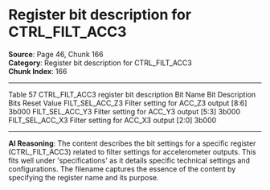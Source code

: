 # Register bit description for CTRL_FILT_ACC3

**Source**: Page 46, Chunk 166  
**Category**: Register bit description for CTRL_FILT_ACC3  
**Chunk Index**: 166

---

Table 57 CTRL_FILT_ACC3 register bit description
Bit Name Bit Description Bits Reset Value
FILT_SEL_ACC_Z3 Filter setting for ACC_Z3 output [8:6] 3b000
FILT_SEL_ACC_Y3 Filter setting for ACC_Y3 output [5:3] 3b000
FILT_SEL_ACC_X3 Filter setting for ACC_X3 output [2:0] 3b000

---

**AI Reasoning**: The content describes the bit settings for a specific register (CTRL_FILT_ACC3) related to filter settings for accelerometer outputs. This fits well under 'specifications' as it details specific technical settings and configurations. The filename captures the essence of the content by specifying the register name and its purpose.
